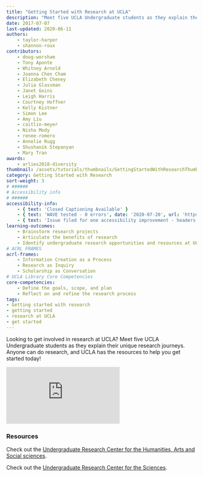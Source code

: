 ```yaml
---
title: "Getting Started with Research at UCLA"
description: "Meet five UCLA Undergraduate students as they explain their unique research journeys. Anyone can do research, and UCLA has the resources to help you get started today!"
date: 2017-07-07
last-updated: 2020-06-11
authors: 
    - taylor-harper
    - shannon-roux
contributors:
    - doug-worsham
    - Tony Aponte
    - Whitney Arnold
    - Joanna Chen Cham
    - Elizabeth Cheney 
    - Julia Glassman 
    - Janet Goins
    - Leigh Harris
    - Courtney Hoffner
    - Kelly Kistner
    - Simon Lee
    - Amy Liu 
    - caitlin-meyer
    - Nisha Mody
    - renee-romero 
    - Annelie Rugg
    - Shushanik Stepanyan 
    - Mary Tran 
awards: 
    - arlies2018-diversity
thumbnail: /assets/tutorials/thumbnails/GettingStartedWithResearchThumbnail.jpg
category: Getting Started with Research
sort-weight: 3
# ######
# Accessibility info
# ######
accessibility-info:
    - { text: 'Closed Captioning Available' }
    - { text: 'WAVE tested - 0 errors', date: '2020-07-20', url: 'https://wave.webaim.org/' }
    - { text: 'Issue filed for one accessibility improvement - headers', date: '2020-07-20', url: 'https://github.com/UCLALibrary/research-tips/issues' }
learning-outcomes:
    - Brainstorm research projects
    - Articulate the benefits of research 
    - Identify undergraduate research opportunities and resources at UCLA 
# ACRL FRAMES
acrl-frames:
    - Information Creation as a Process
    - Research as Inquiry
    - Scholarship as Conversation
# UCLA Library Core Competencies
core-competencies:
    - Define the goals, scope, and plan
    - Reflect on and refine the research process
tags:
- Getting started with research
- getting started
- research at UCLA
- get started
---
```


<p>Looking to get involved in research at UCLA? Meet five UCLA Undergraduate students as they explain their unique research journeys. Anyone can do research, and UCLA has the resources to help you get started today!</p>

<div class="embed-responsive embed-responsive-16by9">
<iframe class="embed-responsive-item" src="https://www.youtube.com/embed/2fIpRwxH30U" frameborder="0" allowfullscreen></iframe></div>
<!-- include embed-and-share-buttons.html ? -->

<h3 class="mt-3">Resources</h3>

<p>Check out the <a href="http://www.ugeducation.ucla.edu/urhass/" target="blank">Undergraduate Research Center for the Humanities, Arts and Social sciences</a>.<p>
<p>Check out the <a href="http://www.ugresearchsci.ucla.edu/" target="blank">Undergraduate Research Center for the Sciences</a>.</p>
